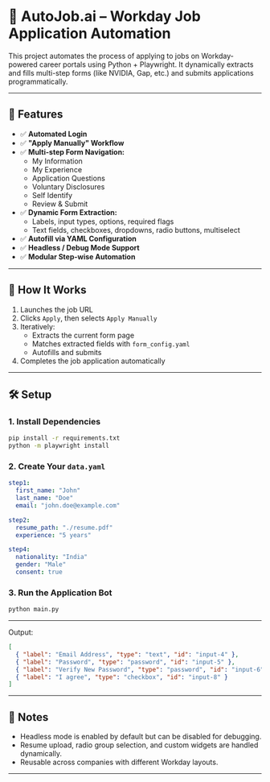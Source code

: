 # 💼 AutoJob.ai – Workday Job Application Automation

This project automates the process of applying to jobs on Workday-powered career portals using Python + Playwright. It dynamically extracts and fills multi-step forms (like NVIDIA, Gap, etc.) and submits applications programmatically.

---

## 🚀 Features

- ✅ **Automated Login**
- ✅ **"Apply Manually" Workflow**
- ✅ **Multi-step Form Navigation:**
  - My Information
  - My Experience
  - Application Questions
  - Voluntary Disclosures
  - Self Identify
  - Review & Submit
- ✅ **Dynamic Form Extraction:**
  - Labels, input types, options, required flags
  - Text fields, checkboxes, dropdowns, radio buttons, multiselect
- ✅ **Autofill via YAML Configuration**
- ✅ **Headless / Debug Mode Support**
- ✅ **Modular Step-wise Automation**

---

## 🧠 How It Works

1. Launches the job URL
2. Clicks `Apply`, then selects `Apply Manually`
3. Iteratively:
   - Extracts the current form page
   - Matches extracted fields with `form_config.yaml`
   - Autofills and submits
4. Completes the job application automatically

---

## 🛠️ Setup

### 1. Install Dependencies

```bash
pip install -r requirements.txt
python -m playwright install
```

### 2. Create Your `data.yaml`

```yaml
step1:
  first_name: "John"
  last_name: "Doe"
  email: "john.doe@example.com"

step2:
  resume_path: "./resume.pdf"
  experience: "5 years"

step4:
  nationality: "India"
  gender: "Male"
  consent: true
```

### 3. Run the Application Bot

```bash
python main.py
```

---

Output:

```json
[
  { "label": "Email Address", "type": "text", "id": "input-4" },
  { "label": "Password", "type": "password", "id": "input-5" },
  { "label": "Verify New Password", "type": "password", "id": "input-6" },
  { "label": "I agree", "type": "checkbox", "id": "input-8" }
]
```

---

## 📌 Notes

- Headless mode is enabled by default but can be disabled for debugging.
- Resume upload, radio group selection, and custom widgets are handled dynamically.
- Reusable across companies with different Workday layouts.

---
